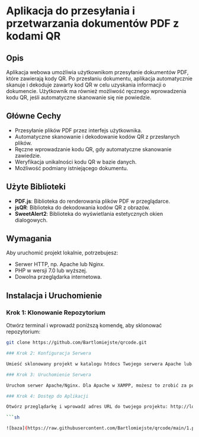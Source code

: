 # Aplikacja do przesyłania i przetwarzania dokumentów PDF z kodami QR

## Opis

Aplikacja webowa umożliwia użytkownikom przesyłanie dokumentów PDF, które zawierają kody QR. Po przesłaniu dokumentu, aplikacja automatycznie skanuje i dekoduje zawarty kod QR w celu uzyskania informacji o dokumencie. Użytkownik ma również możliwość ręcznego wprowadzenia kodu QR, jeśli automatyczne skanowanie się nie powiedzie.

## Główne Cechy

- Przesyłanie plików PDF przez interfejs użytkownika.
- Automatyczne skanowanie i dekodowanie kodów QR z przesłanych plików.
- Ręczne wprowadzanie kodu QR, gdy automatyczne skanowanie zawiedzie.
- Weryfikacja unikalności kodu QR w bazie danych.
- Możliwość podmiany istniejącego dokumentu.

## Użyte Biblioteki

- **PDF.js**: Biblioteka do renderowania plików PDF w przeglądarce.
- **jsQR**: Biblioteka do dekodowania kodów QR z obrazów.
- **SweetAlert2**: Biblioteka do wyświetlania estetycznych okien dialogowych.

## Wymagania

Aby uruchomić projekt lokalnie, potrzebujesz:

- Serwer HTTP, np. Apache lub Nginx.
- PHP w wersji 7.0 lub wyższej.
- Dowolna przeglądarka internetowa.

## Instalacja i Uruchomienie

### Krok 1: Klonowanie Repozytorium

Otwórz terminal i wprowadź poniższą komendę, aby sklonować repozytorium:

```sh
git clone https://github.com/Bartlomiejste/qrcode.git

### Krok 2: Konfiguracja Serwera

Umieść sklonowany projekt w katalogu htdocs Twojego serwera Apache lub odpowiednim katalogu w przypadku innych serwerów.

### Krok 3: Uruchomienie Serwera

Uruchom serwer Apache/Nginx. Dla Apache w XAMPP, możesz to zrobić za pomocą Panelu Kontrolnego XAMPP.

### Krok 4: Dostęp do Aplikacji

Otwórz przeglądarkę i wprowadź adres URL do twojego projektu: http://localhost/qr

```sh

![baza](https://raw.githubusercontent.com/Bartlomiejste/qrcode/main/1.png)




